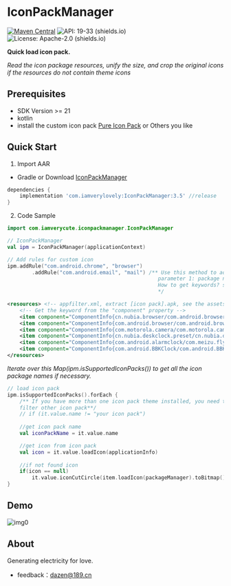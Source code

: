 # IconPackManager
[![Maven Central](https://img.shields.io/maven-central/v/com.iamverylovely/IconPackManager.svg?label=Maven%20Central)](https://central.sonatype.com/artifact/com.iamverylovely/IconPackManager/) ![API: 19-33 (shields.io)](https://img.shields.io/badge/API-21+-green) ![License: Apache-2.0 (shields.io)](https://img.shields.io/badge/license-Apache--2.0-brightgreen)

**Quick load icon pack.**

*Read the icon package resources, unify the size, and crop the original icons if the resources do not contain theme icons*

## Prerequisites
+ SDK Version >= 21
+ kotlin
+ install the custom icon pack [Pure Icon Pack](https://www.coolapk.com/apk/me.morirain.dev.iconpack.pure) or Others you like

## Quick Start

1. Import AAR

+ Gradle or Download [IconPackManager](https://github.com/iamverycute/IconPackManager/releases)

```groovy
dependencies {
    implementation 'com.iamverylovely:IconPackManager:3.5' //release
}
```

2. Code Sample

```kotlin
import com.iamverycute.iconpackmanager.IconPackManager

// IconPackManager
val ipm = IconPackManager(applicationContext)

// Add rules for custom icon
ipm.addRule("com.android.chrome", "browser")
        .addRule("com.android.email", "mail") /** Use this method to add rules when you need to specify icons for an application, 
                                                 parameter 1: package name, parameter 2: keyword (icon resource name) Fuzzy Matching
                                                 How to get keywords? see icon pack.apk assets/appfilter.xml
                                                 */
```
```xml
<resources> <!-- appfilter.xml, extract [icon pack].apk, see the assets directory -->
    <!-- Get the keyword from the "component" property -->
    <item component="ComponentInfo{cn.nubia.browser/com.android.browser.BrowserLauncher}" drawable="browser"/>
    <item component="ComponentInfo{com.android.browser/com.android.browser.BrowserActivity}" drawable="browser"/>
    <item component="ComponentInfo{com.motorola.camera/com.motorola.camera.Camera}" drawable="camera_2"/>
    <item component="ComponentInfo{cn.nubia.deskclock.preset/cn.nubia.deskclock.DeskClock}" drawable="clock"/>
    <item component="ComponentInfo{com.android.alarmclock/com.meizu.flyme.alarmclock.DeskClock}" drawable="flyme_clock"/>
    <item component="ComponentInfo{com.android.BBKClock/com.android.BBKClock.Timer}" drawable="clock"/>
</resources>
```
*Iterate over this Map(ipm.isSupportedIconPacks()) to get all the icon package names if necessary.*
```kotlin
// load icon pack
ipm.isSupportedIconPacks().forEach {
    /** If you have more than one icon pack theme installed, you need to exclude it here
    filter other icon pack**/
    // if (it.value.name != "your icon pack")
    
    //get icon pack name
    val iconPackName = it.value.name

    //get icon from icon pack
    val icon = it.value.loadIcon(applicationInfo)       
    
    //if not found icon
    if(icon == null)
        it.value.iconCutCircle(item.loadIcon(packageManager).toBitmap(),scaleF)
}
```

## Demo

![img0](https://cdn.jsdelivr.net/gh/iamverycute/IconPackManager/video/demo.gif)

## About

Generating electricity for love.

+ feedback：dazen@189.cn

